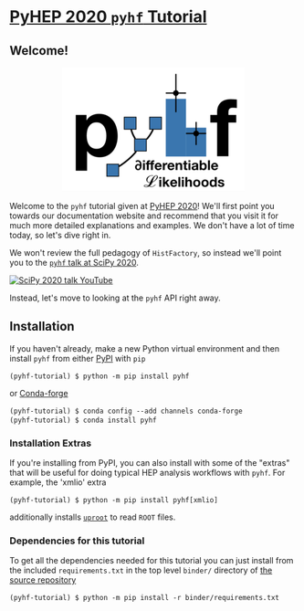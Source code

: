 # [PyHEP 2020 `pyhf` Tutorial](https://indico.cern.ch/event/882824/contributions/3931292/)

## Welcome!

<p align="center">
<a href="https://github.com/scikit-hep/pyhf"><img src="https://raw.githubusercontent.com/scikit-hep/pyhf/master/docs/_static/img/pyhf-logo-small.png"></a>
</p>

Welcome to the `pyhf` tutorial given at [PyHEP 2020](https://indico.cern.ch/event/882824/)!
We'll first point you towards our documentation website and recommend that you visit it for much more detailed explanations and examples.
We don't have a lot of time today, so let's dive right in.

We won't review the full pedagogy of `HistFactory`, so instead we'll point you to
the [`pyhf` talk at SciPy 2020](https://github.com/matthewfeickert/talk-SciPy-2020).

<!-- http://www.get-youtube-thumbnail.com/ -->
[![SciPy 2020 talk YouTube](http://i3.ytimg.com/vi/FrH9s3eB6fU/maxresdefault.jpg)](https://youtu.be/FrH9s3eB6fU)

Instead, let's move to looking at the `pyhf` API right away.

## Installation

If you haven't already, make a new Python virtual environment and then install `pyhf` from either [PyPI](https://pypi.org/project/pyhf/) with `pip`

```
(pyhf-tutorial) $ python -m pip install pyhf
```

 or [Conda-forge](https://github.com/conda-forge/pyhf-feedstock)

```
(pyhf-tutorial) $ conda config --add channels conda-forge
(pyhf-tutorial) $ conda install pyhf
```

### Installation Extras

If you're installing from PyPI, you can also install with some of the "extras" that will be useful for doing typical HEP analysis workflows with `pyhf`. For example, the 'xmlio' extra

```
(pyhf-tutorial) $ python -m pip install pyhf[xmlio]
```

additionally installs [`uproot`](https://github.com/scikit-hep/uproot) to read `ROOT` files.

### Dependencies for this tutorial

To get all the dependencies needed for this tutorial you can just install from the included `requirements.txt` in the top level `binder/` directory of [the source repository](https://github.com/pyhf/tutorial-PyHEP-2020)

```
(pyhf-tutorial) $ python -m pip install -r binder/requirements.txt
```
